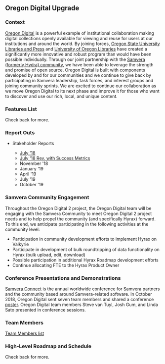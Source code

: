 ## Oregon Digital Upgrade

### Context
[Oregon Digital](https://oregondigital.org) is a powerful example of institutional collaboration making digital collections openly available for viewing and reuse for users at our institutions and around the world. By joining forces, [Oregon State University Libraries and Press](https://library.oregonstate.edu) and [University of Oregon Libraries](https://library.uoregon.edu) have created a significantly more innovative and robust program than would have been possible individually. Through our joint partnership with the [Samvera (formerly Hydra) community](https://samvera.org/), we have been able to leverage the strength and promise of open source. Oregon Digital is built with components developed by and for our communities and we continue to give back by participating in Samvera leadership, task forces, and interest groups and joining community sprints. We are excited to continue our collaboration as we move Oregon Digital to its next phase and improve it for those who want to discover and use our rich, local, and unique content.

### Features List
Check back for more.

### Report Outs

<ul><li>Stakeholder Reports</li> 
<ul class="columns"> 
  <li><a href="https://drive.google.com/open?id=17sGPe318tF41TE-44Ij57hJV1qtzewTE">July '18</a></li>
  <li><a href="https://drive.google.com/open?id=11jK9G_HjiHtcHuRKwQFscnnmwDbUS5yh">July '18 Rev. with Success Metrics</a></li>
  <li><!--a href="https://drive.google.com/open?id=1ls2P0vurnagOWUwXs5RQFMwrIiEcpVys"-->November '18<!--/a--></li>
  <li>January '19</li>
  <li>April '19</li>
  <li>July '19</li>
  <li>October '19</li>
</ul>
</ul>

### Samvera Community Engagement
Throughout the Oregon Digital 2 project, the Oregon Digital team will be engaging with the Samvera Community to meet Oregon Digital 2 project needs and to help propel the community (and specifically Hyrax) forward. To this end, we anticipate participating in the following activities at the community level:
* Participation in community development efforts to implement Hyrax on Valkyrie
* Participate in development of bulk roundtripping of data functionality on Hyrax (bulk upload, edit, download)
* Possible participation in additional Hyrax Roadmap development efforts
* Continue allocating FTE to the Hyrax Product Owner

### Conference Presentations and Demonstrations
[Samvera Connect](https://connect2018.lib.utah.edu/) is the annual worldwide conference for Samvera partners and the community based around Samvera-related software. In October 2018, Oregon Digital sent seven team members and shared a conference [poster](https://drive.google.com/open?id=1pLlzAdKUXhQx9BS92OEqa3mR2fpf7Lhd). Oregon Digital team members Steve van Tuyl, Josh Gum, and Linda Sato presented in conference sessions. 

### Team Members
[Team Members list](https://github.com/OregonDigital/OD2/wiki/Team-Members-Info-Page)

### High-Level Roadmap and Schedule
Check back for more.



<!--A short paragraph with perhaps a [link](http://oregondigital.org) or two may appear anywhere. It may grow into a large paragraph though so be aware of that possibility. Large paragraphs have more text than small paragraphs. Sometimes paragraphs become unwieldy. Some books consist entirely of a single paragraph. At least one book in existence consists of just a single long sentence. There is little doubt that it was a challenge to write and that it is probably a challenge to read.-->

<!--section class="intro">
  <div class="container">
    <h1>Vertical Timeline &darr;</h1>
  </div>
</section>

<section class="timeline">
  <ul>
    <li>
      <div>
        <time>1934</time> At vero eos et accusamus et iusto odio dignissimos ducimus qui blanditiis praesentium At vero eos et accusamus et iusto odio dignissimos ducimus qui blanditiis praesentium
      </div>
    </li>
    <li>
      <div>
        <time>1937</time> Proin quam velit, efficitur vel neque vitae, rhoncus commodo mi. Suspendisse finibus mauris et bibendum molestie. Aenean ex augue, varius et pulvinar in, pretium non nisi.
      </div>
    </li>
    <li>
      <div>
        <time>1940</time> Proin iaculis, nibh eget efficitur varius, libero tellus porta dolor, at pulvinar tortor ex eget ligula. Integer eu dapibus arcu, sit amet sollicitudin eros.
      </div>
    </li>
    <li>
      <div>
        <time>1943</time> In mattis elit vitae odio posuere, nec maximus massa varius. Suspendisse varius volutpat mattis. Vestibulum id magna est.
      </div>
    </li>
    <li>
      <div>
        <time>1946</time> In mattis elit vitae odio posuere, nec maximus massa varius. Suspendisse varius volutpat mattis. Vestibulum id magna est.
      </div>
    </li>
    <li>
      <div>
        <time>1956</time> In mattis elit vitae odio posuere, nec maximus massa varius. Suspendisse varius volutpat mattis. Vestibulum id magna est.
      </div>
    </li>
    <li>
      <div>
        <time>1957</time> In mattis elit vitae odio posuere, nec maximus massa varius. Suspendisse varius volutpat mattis. Vestibulum id magna est.
      </div>
    </li>
    <li>
      <div>
        <time>1967</time> Aenean condimentum odio a bibendum rhoncus. Ut mauris felis, volutpat eget porta faucibus, euismod quis ante.
      </div>
    </li>
    <li>
      <div>
        <time>1977</time> Vestibulum porttitor lorem sed pharetra dignissim. Nulla maximus, dui a tristique iaculis, quam dolor convallis enim, non dignissim ligula ipsum a turpis.
      </div>
    </li>
    <li>
      <div>
        <time>1985</time> In mattis elit vitae odio posuere, nec maximus massa varius. Suspendisse varius volutpat mattis. Vestibulum id magna est.
      </div>
    </li>
    <li>
      <div>
        <time>2000</time> In mattis elit vitae odio posuere, nec maximus massa varius. Suspendisse varius volutpat mattis. Vestibulum id magna est.
      </div>
    </li>
    <li>
      <div>
        <time>2005</time> In mattis elit vitae odio posuere, nec maximus massa varius. Suspendisse varius volutpat mattis. Vestibulum id magna est.
      </div>
    </li>
  </ul>
</section>



<script type="text/javascript">

(function() {

  'use strict';

  // define variables
  var items = document.querySelectorAll(".timeline li");

  // check if an element is in viewport
  // http://stackoverflow.com/questions/123999/how-to-tell-if-a-dom-element-is-visible-in-the-current-viewport
  function isElementInViewport(el) {
    var rect = el.getBoundingClientRect();
    return (
      rect.top >= 0 &&
      rect.left >= 0 &&
      rect.bottom <= (window.innerHeight || document.documentElement.clientHeight) &&
      rect.right <= (window.innerWidth || document.documentElement.clientWidth)
    );
  }

  function callbackFunc() {
    for (var i = 0; i < items.length; i++) {
      if (isElementInViewport(items[i])) {
        items[i].classList.add("in-view");
      }
    }
  }

  // listen for events
  window.addEventListener("load", callbackFunc);
  window.addEventListener("resize", callbackFunc);
  window.addEventListener("scroll", callbackFunc);

})();

</script-->
